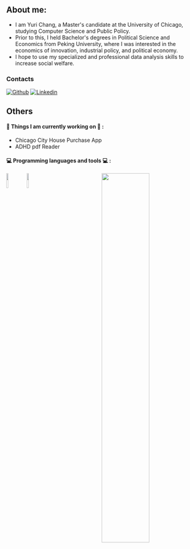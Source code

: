 ## About me:

- I am Yuri Chang, a Master's candidate at the University of Chicago, studying Computer Science and Public Policy.
- Prior to this, I held Bachelor's degrees in Political Science and Economics from Peking University, where I was interested in the economics of innovation, industrial policy, and political economy.
- I hope to use my specialized and professional data analysis skills to increase social welfare.
### Contacts

[![Github](https://img.shields.io/badge/-Github-000?style=flat&logo=Github&logoColor=white)](https://github.com/ChangYuri)
[![Linkedin](https://img.shields.io/badge/-LinkedIn-blue?style=flat&logo=Linkedin&logoColor=white)](https://www.linkedin.com/in/yurichanguchi/)

 
## Others

#### 🌱 Things I am currently working on 🌱 : 
- Chicago City House Purchase App
- ADHD pdf Reader
  
#### :computer: Programming languages and tools :computer: : 
<p>
<img width="50%" align="right" src="https://github-readme-stats.vercel.app/api?username=Changyuri&show_icons=true&hide_border=true" />
<code><img width="10%" src="https://www.vectorlogo.zone/logos/python/python-ar21.svg"></code>
<code><img width="10%" src="https://www.vectorlogo.zone/logos/r-project/r-project-icon.svg"></code>
</p>
